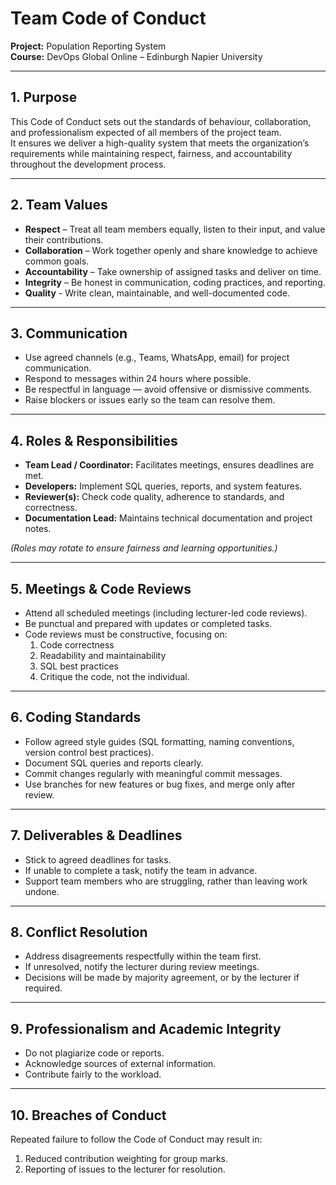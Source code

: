 # Team Code of Conduct  
**Project:** Population Reporting System  
**Course:** DevOps Global Online – Edinburgh Napier University  

---

## 1. Purpose  
This Code of Conduct sets out the standards of behaviour, collaboration, and professionalism expected of all members of the project team.  
It ensures we deliver a high-quality system that meets the organization’s requirements while maintaining respect, fairness, and accountability throughout the development process.

---

## 2. Team Values  
- **Respect** – Treat all team members equally, listen to their input, and value their contributions.  
- **Collaboration** – Work together openly and share knowledge to achieve common goals.  
- **Accountability** – Take ownership of assigned tasks and deliver on time.  
- **Integrity** – Be honest in communication, coding practices, and reporting.  
- **Quality** - Write clean, maintainable, and well-documented code.

---

## 3. Communication  
- Use agreed channels (e.g., Teams, WhatsApp, email) for project communication.  
- Respond to messages within 24 hours where possible.  
- Be respectful in language — avoid offensive or dismissive comments.  
- Raise blockers or issues early so the team can resolve them.

---

## 4. Roles & Responsibilities  
- **Team Lead / Coordinator:** Facilitates meetings, ensures deadlines are met.  
- **Developers:** Implement SQL queries, reports, and system features.  
- **Reviewer(s):** Check code quality, adherence to standards, and correctness.  
- **Documentation Lead:** Maintains technical documentation and project notes.  

*(Roles may rotate to ensure fairness and learning opportunities.)*

---

## 5. Meetings & Code Reviews  
- Attend all scheduled meetings (including lecturer-led code reviews).  
- Be punctual and prepared with updates or completed tasks.  
- Code reviews must be constructive, focusing on:  
  1. Code correctness  
  2. Readability and maintainability  
  3. SQL best practices 
  4. Critique the code, not the individual.

---

## 6. Coding Standards  
- Follow agreed style guides (SQL formatting, naming conventions, version control best practices).  
- Document SQL queries and reports clearly.  
- Commit changes regularly with meaningful commit messages.  
- Use branches for new features or bug fixes, and merge only after review.

---

## 7. Deliverables & Deadlines  
- Stick to agreed deadlines for tasks.  
- If unable to complete a task, notify the team in advance.  
- Support team members who are struggling, rather than leaving work undone.

---

## 8. Conflict Resolution  
- Address disagreements respectfully within the team first.  
- If unresolved, notify the lecturer during review meetings.  
- Decisions will be made by majority agreement, or by the lecturer if required.

---

## 9. Professionalism and Academic Integrity  
- Do not plagiarize code or reports.  
- Acknowledge sources of external information.  
- Contribute fairly to the workload.

---

## 10. Breaches of Conduct  
Repeated failure to follow the Code of Conduct may result in:  
1. Reduced contribution weighting for group marks.  
2. Reporting of issues to the lecturer for resolution.

